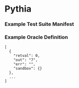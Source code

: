 # Pythia

### Example Test Suite Manifest

### Example Oracle Definition

```
[
  {
    "retval": 0,
    "out": "7",
    "err": "",
    "sandbox": {}
  },
  ...
]
```
